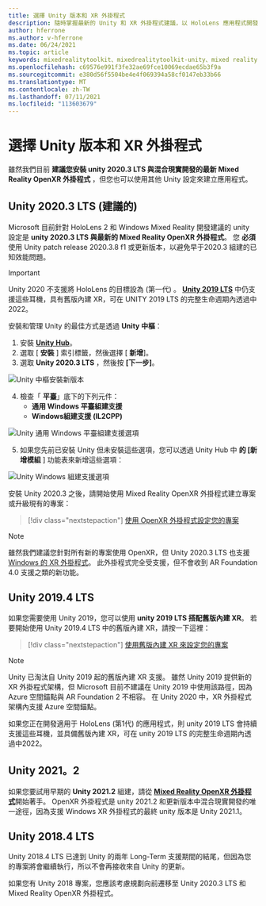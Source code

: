```yaml
---
title: 選擇 Unity 版本和 XR 外掛程式
description: 隨時掌握最新的 Unity 和 XR 外掛程式建議，以 HoloLens 應用程式開發。
author: hferrone
ms.author: v-hferrone
ms.date: 06/24/2021
ms.topic: article
keywords: mixedrealitytoolkit、mixedrealitytoolkit-unity、mixed reality 耳機、windows mixed reality 耳機、虛擬實境耳機、unity
ms.openlocfilehash: c69576e991f3fe32ae69fce10069ecdae65b3f9a
ms.sourcegitcommit: e380d56f5504be4e4f069394a58cf0147eb33b66
ms.translationtype: MT
ms.contentlocale: zh-TW
ms.lasthandoff: 07/11/2021
ms.locfileid: "113603679"
---
```

# <a name="choosing-a-unity-version-and-xr-plugin"></a>選擇 Unity 版本和 XR 外掛程式

雖然我們目前 **建議您安裝 unity 2020.3 LTS 與混合現實開發的最新 Mixed Reality OpenXR 外掛程式** ，但您也可以使用其他 Unity 設定來建立應用程式。

## <a name="unity-20203-lts-recommended"></a>Unity 2020.3 LTS (建議的) 

Microsoft 目前針對 HoloLens 2 和 Windows Mixed Reality 開發建議的 unity 設定是 **unity 2020.3 LTS 與最新的 Mixed Reality OpenXR 外掛程式**。 您 **必須** 使用 Unity patch release 2020.3.8 f1 或更新版本，以避免早于2020.3 組建的已知效能問題。

> [!IMPORTANT]
> Unity 2020 不支援將 HoloLens 的目標設為 (第一代) 。 **[Unity 2019 LTS](#unity-20194-lts)** 中仍支援這些耳機，具有舊版內建 XR，可在 UNITY 2019 LTS 的完整生命週期內透過中2022。

安裝和管理 Unity 的最佳方式是透過 **Unity 中樞**：

1. 安裝 <a href="https://unity3d.com/get-unity/download" target="_blank">**Unity Hub**</a>。
2. 選取 [ **安裝** ] 索引標籤，然後選擇 [ **新增**]。
3. 選取 **Unity 2020.3 LTS** ，然後按 **[下一步]**。

![Unity 中樞安裝新版本](images/unity-hub-img-01.png)

4. 檢查「 **平臺**」底下的下列元件：
    * **通用 Windows 平臺組建支援**
    * **Windows組建支援 (IL2CPP)**

![Unity 通用 Windows 平臺組建支援選項](../images/Unity_Install_Option_UWP.png)

5. 如果您先前已安裝 Unity 但未安裝這些選項，您可以透過 Unity Hub 中 **的 [新增模組** ] 功能表來新增這些選項：

![Unity Windows 組建支援選項](../images/Unity_Install_Option_UWP2.png)

安裝 Unity 2020.3 之後，請開始使用 Mixed Reality OpenXR 外掛程式建立專案或升級現有的專案：

> [!div class="nextstepaction"]
> [使用 OpenXR 外掛程式設定您的專案](xr-project-setup.md?tabs=openxr)

> [!NOTE]
> 雖然我們建議您針對所有新的專案使用 OpenXR，但 Unity 2020.3 LTS 也支援[Windows 的 XR 外掛程式](xr-project-setup.md?tabs=windowsxr)。 此外掛程式完全受支援，但不會收到 AR Foundation 4.0 支援之類的新功能。

## <a name="unity-20194-lts"></a>Unity 2019.4 LTS

如果您需要使用 Unity 2019，您可以使用 **unity 2019 LTS 搭配舊版內建 XR**。 若要開始使用 Unity 2019.4 LTS 中的舊版內建 XR，請按一下這裡：

> [!div class="nextstepaction"]
> [使用舊版內建 XR 來設定您的專案](xr-project-setup.md?tabs=legacy)

> [!NOTE]
> Unity 已淘汰自 Unity 2019 起的舊版內建 XR 支援。  雖然 Unity 2019 提供新的 XR 外掛程式架構，但 Microsoft 目前不建議在 Unity 2019 中使用該路徑，因為 Azure 空間錨點與 AR Foundation 2 不相容。  在 Unity 2020 中，XR 外掛程式架構內支援 Azure 空間錨點。

如果您正在開發適用于 HoloLens (第1代) 的應用程式，則 unity 2019 LTS 會持續支援這些耳機，並具備舊版內建 XR，可在 unity 2019 LTS 的完整生命週期內透過中2022。

## <a name="unity-20212"></a>Unity 2021。2

如果您要試用早期的 **Unity 2021.2** 組建，請從 [**Mixed Reality OpenXR 外掛程式**](xr-project-setup.md?tabs=openxr)開始著手。 OpenXR 外掛程式是 unity 2021.2 和更新版本中混合現實開發的唯一途徑，因為支援 Windows XR 外掛程式的最終 unity 版本是 Unity 2021.1。

## <a name="unity-20184-lts"></a>Unity 2018.4 LTS

Unity 2018.4 LTS 已達到 Unity 的兩年 Long-Term 支援期間的結尾，但因為您的專案將會繼續執行，所以不會再接收來自 Unity 的更新。

如果您有 Unity 2018 專案，您應該考慮規劃向前遷移至 Unity 2020.3 LTS 和 Mixed Reality OpenXR 外掛程式。